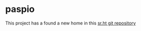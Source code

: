 # paspio

This project has a found a new home in this [sr.ht git repository](https://git.sr.ht/~grtcdr/paspio)

